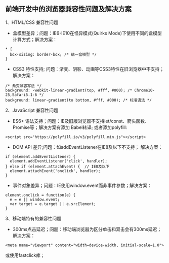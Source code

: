 ## 前端开发中的浏览器兼容性问题及解决方案

1、HTML/CSS 兼容性问题

- 盒模型差异；问题：IE6-IE10在怪异模式(Quirks Mode)下使用不同的盒模型计算方式；解决方案：
```
* {
  box-sizing: border-box; /* 统一盒模型 */
}
```
- CSS3 特性支持; 问题：渐变、阴影、动画等CSS3特性在旧浏览器中不支持；解决方案：
```
/* 渐变兼容写法 */
background: -webkit-linear-gradient(top, #fff, #000); /* Chrome10-25,Safari5.1-6 */
background: linear-gradient(to bottom, #fff, #000); /* 标准语法 */
```

2、JavaScript 兼容性问题
- ES6+ 语法支持；问题：IE及旧版浏览器不支持let/const、箭头函数、Promise等；解决方案有添加 Babel转译; 或者添加polyfill:
```
<script src="https://polyfill.io/v3/polyfill.min.js"></script>
```
- DOM API 差异;问题：如addEventListener在IE8及以下不支持； 解决方案：
```
if (element.addEventListener) {
  element.addEventListener('click', handler);
} else if (element.attachEvent) {  // IE8及以下
  element.attachEvent('onclick', handler);
}
```
- 事件对象差异；问题：IE使用window.event而非事件参数；解决方案：
```
element.onclick = function(e) {
  e = e || window.event;
  var target = e.target || e.srcElement;
}
```

3、移动端特有的兼容性问题
- 300ms点击延迟；问题：移动端浏览器为区分单击和双击会有300ms延迟；解决方案：
```
<meta name="viewport" content="width=device-width, initial-scale=1.0">
```
或使用fastclick库；


